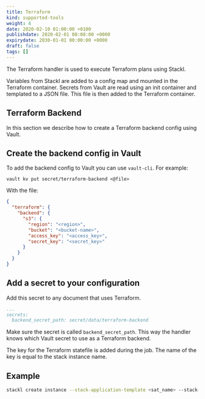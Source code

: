 ```yaml
---
title: Terraform
kind: supported-tools
weight: 4
date: 2020-02-10 01:00:00 +0100
publishdate: 2020-02-01 00:00:00 +0000
expirydate: 2030-01-01 00:00:00 +0000
draft: false
tags: []
---
```


The Terraform handler is used to execute Terraform plans using Stackl.

Variables from Stackl are added to a config map and mounted in the Terraform container. Secrets from Vault are read using an init container and templated to a JSON file. This file is then added to the Terraform container.

## Terraform Backend

In this section we describe how to create a Terraform backend config using Vault.

## Create the backend config in Vault

To add the backend config to Vault you can use `vault-cli`. For example:

`vault kv put secret/terraform-backend <@file>`

With the file:

```json
{
  "terraform": {
    "backend": {
      "s3": {
        "region": "<region>",
        "bucket": "<bucket-name>",
        "access_key": "<access_key>",
        "secret_key": "<secret_key>"
      }
    }
  }
}
```

## Add a secret to your configuration

Add this secret to any document that uses Terraform. 

```yaml
...
secrets:
  backend_secret_path: secret/data/terraform-backend
```

Make sure the secret is called `backend_secret_path`. This way the handler knows which Vault secret to use as a Terraform backend.

The key for the Terraform statefile is added during the job. The name of the key is equal to the stack instance name.

## Example

```bash
stackl create instance --stack-application-template <sat_name> --stack-infrastructure-template <sit_name> <stack_instance_name>
```
